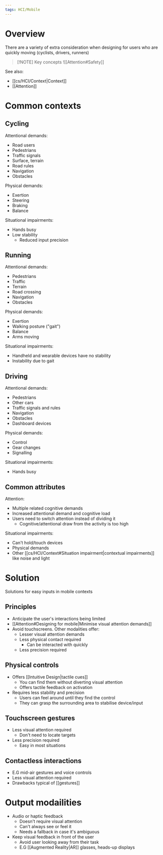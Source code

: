 ```yaml
---
tags: HCI/Mobile 
---
```

# Overview
There are a variety of extra consideration when designing for users who are quickly moving (cyclists, drivers, runners)

> [!NOTE] Key concepts
> ![[Attention#Safety]]

See also:
- [[cs/HCI/Context|Context]]
- [[Attention]]

# Common contexts
## Cycling
Attentional demands:
- Road users
- Pedestrians
- Traffic signals
- Surface, terrain
- Road rules
- Navigation
- Obstacles

Physical demands:
- Exertion
- Steering
- Braking
- Balance

Situational impairments:
- Hands busy
- Low stability
	- Reduced input precision

## Running
Attentional demands:
- Pedestrians
- Traffic
- Terrain
- Road crossing
- Navigation
- Obstacles

Physical demands:
- Exertion
- Walking posture ("gait")
- Balance
- Arms moving

Situational impairments:
- Handheld and wearable devices have no stability
- Instability due to gait

## Driving
Attentional demands:
- Pedestrians
- Other cars
- Traffic signals and rules
- Navigation
- Obstacles
- Dashboard devices

Physical demands:
- Control
- Gear changes
- Signalling

Situational impairments:
- Hands busy

## Common attributes
Attention:
- Multiple related cognitive demands
- Increased attentional demand and cognitive load
- Users need to switch attention instead of dividing it
	- Cognitive/attentional draw from the activity is too high

Situational impairments:
- Can't hold/touch devices
- Physical demands
- Other [[cs/HCI/Context#Situation impairment|contextual impairments]] like noise and light

# Solution
Solutions for easy inputs in mobile contexts

## Principles
- Anticipate the user's interactions being limited
- [[Attention#Designing for mobile|Minimise visual attention demands]]
- Avoid touchscreens. Other modalities offer:
	- Lesser visual attention demands
	- Less physical contact required
		- Can be interacted with quickly
	- Less precision required

## Physical controls
- Offers [[Intuitive Design|tactile cues]]
	- You can find them without diverting visual attention
	- Offers tactile feedback on activation
- Requires less stability and precision
	- Users can feel around until they find the control
	- They can grasp the surrounding area to stabilise device/input

## Touchscreen gestures
- Less visual attention required
	- Don't need to locate targets
- Less precision required
	- Easy in most situations

## Contactless interactions
- E.G mid-air gestures and voice controls
- Less visual attention required
- Drawbacks typical of [[gestures]]

# Output modailities
- Audio or haptic feedback
	- Doesn't require visual attention
	- Can't always see or feel it
	- Needs a fallback in case it's ambiguous
- Keep visual feedback in front of the user
	- Avoid user looking away from their task
	- E.G [[Augmented Reality|AR]] glasses, heads-up displays